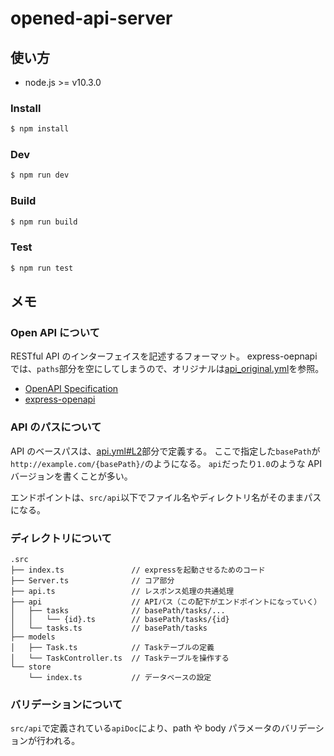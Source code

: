 # opened-api-server

## 使い方

- node.js >= v10.3.0

### Install

```sh
$ npm install
```

### Dev

```sh
$ npm run dev
```

### Build

```sh
$ npm run build
```

### Test

```sh
$ npm run test
```

## メモ

### Open API について

RESTful API のインターフェイスを記述するフォーマット。
express-oepnapi では、`paths`部分を空にしてしまうので、オリジナルは[api_original.yml](./api_original.yml)を参照。

- [OpenAPI Specification](https://github.com/OAI/OpenAPI-Specification/blob/master/versions/2.0.md)
- [express-openapi](https://github.com/kogosoftwarellc/express-openapi)

### API のパスについて

API のベースパスは、[api.yml#L2](./api.yml#L2)部分で定義する。
ここで指定した`basePath`が`http://example.com/{basePath}/`のようになる。
`api`だったり`1.0`のような API バージョンを書くことが多い。

エンドポイントは、`src/api`以下でファイル名やディレクトリ名がそのままパスになる。

### ディレクトリについて

```
.src
├── index.ts               // expressを起動させるためのコード
├── Server.ts              // コア部分
├── api.ts                 // レスポンス処理の共通処理
├── api                    // APIパス（この配下がエンドポイントになっていく）
│   ├── tasks              // basePath/tasks/...
│   │   └── {id}.ts        // basePath/tasks/{id}
│   └── tasks.ts           // basePath/tasks
├── models
│   ├── Task.ts            // Taskテーブルの定義
│   └── TaskController.ts  // Taskテーブルを操作する
└── store
    └── index.ts           // データベースの設定
```

### バリデーションについて

`src/api`で定義されている`apiDoc`により、path や body パラメータのバリデーションが行われる。
